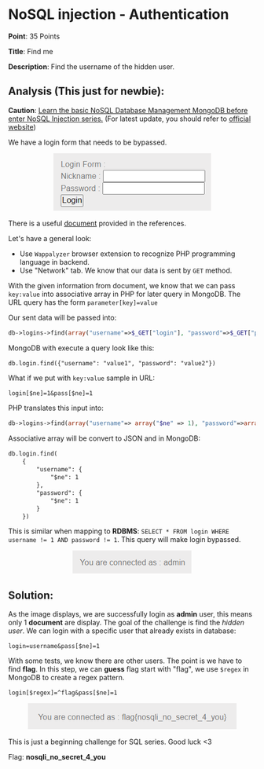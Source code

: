 # NoSQL injection - Authentication

**Point**: 35 Points

**Title**: Find me

**Description**: Find the username of the hidden user.

## Analysis (This just for newbie):

**Caution**: [Learn the basic NoSQL Database Management MongoDB before enter NoSQL Injection series.](https://www.tutorialspoint.com/mongodb/mongodb_query_document.htm) (For latest update, you should refer to [official website](https://www.mongodb.com/docs/manual/tutorial/getting-started/))

We have a login form that needs to be bypassed. 

<p align="center"><img src="images/loginform.png" > </p>

There is a useful [document](https://repository.root-me.org/Exploitation%20-%20Web/EN%20-%20NoSQL,%20No%20injection%20-%20Ron,%20Shulman-Peleg,%20Bronshtein.pdf?_gl=1*14o5kuf*_ga*MTY2OTY0MDEwNS4xNjYyMDk3OTE5*_ga_SRYSKX09J7*MTY2MjA5Nzg5My43LjEuMTY2MjA5ODkwOC4wLjAuMA..) provided in the references.

Let's have a general look:
- Use `Wappalyzer` browser extension to recognize PHP programming language in backend.
- Use "Network" tab. We know that our data is sent by `GET` method.

With the given information from document, we know that we can pass `key:value` into associative array in PHP for later query in MongoDB. The URL query has the form `parameter[key]=value`

Our sent data will be passed into:

```PHP
db->logins->find(array("username"=>$_GET["login"], "password"=>$_GET["pass"]));
```

MongoDB with execute a query look like this:

```mongodb
db.login.find({"username": "value1", "password": "value2"})
```

What if we put with `key:value` sample in URL:

```
login[$ne]=1&pass[$ne]=1
```

PHP translates this input into:

```PHP
db->logins->find(array("username"=> array("$ne" => 1), "password"=>array("$ne" => 1)));
```

Associative array will be convert to JSON and in MongoDB:

```mongodb
db.login.find(
    {
        "username": {
            "$ne": 1
        }, 
        "password": {
            "$ne": 1
        }
    })
```

This is similar when mapping to **RDBMS**: `SELECT * FROM login WHERE username != 1 AND password != 1`. This query will make login bypassed.

<p align="center"><img src="images/success1.png" > </p>

## Solution:

As the image displays, we are successfully login as **admin** user, this means only 1 **document** are display. The goal of the challenge is find the *hidden user*. We can login with a specific user that already exists in database:

```
login=username&pass[$ne]=1
```

With some tests, we know there are other users. The point is we have to find **flag**. In this step, we can **guess** flag start with "flag", we use `$regex` in MongoDB to create a regex pattern.

```
login[$regex]=^flag&pass[$ne]=1
```

<p align="center"><img src="images/flag.png" > </p>

This is just a beginning challenge for SQL series. Good luck <3

Flag: **nosqli_no_secret_4_you**